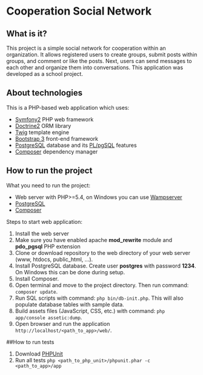 Cooperation Social Network
==========================

## What is it?

This project is a simple social network for cooperation within an organization. It allows registered users to create groups, submit posts within groups, and comment or like the posts. Next, users can send messages to each other and organize them into conversations.
This application was developed as a school project.


## About technologies

This is a PHP-based web application which uses:
- [Symfony2](http://symfony.com/) PHP web framework
- [Doctrine2](http://www.doctrine-project.org/) ORM library
- [Twig](http://twig.sensiolabs.org/) template engine
- [Bootstrap 3](http://getbootstrap.com/) front-end framework
- [PostgreSQL](http://www.postgresql.org/download/) database and its [PL/pgSQL](http://www.postgresql.org/docs/9.3/static/plpgsql.html) features
- [Composer](https://getcomposer.org/download/) dependency manager


## How to run the project

What you need to run the project:
- Web server with PHP>=5.4, on Windows you can use [Wampserver](http://www.wampserver.com/en/#download-wrapper)
- [PostgreSQL](http://www.postgresql.org/download/)
- [Composer](https://getcomposer.org/download/)

Steps to start web application:

1. Install the web server
2. Make sure you have enabled apache **mod_rewrite** module and **pdo_pgsql** PHP extension
3. Clone or download repository to the web directory of your web server (www, htdocs, public_html, ...).
4. Install PostgreSQL database. Create user **postgres** with password **1234**. On Windows this can be done during setup.
5. Install Composer.
6. Open terminal and move to the project directory. Then run command: ```composer update```.
7. Run SQL scripts with command: ```php bin/db-init.php```. This will also populate database tables with sample data.
8. Build assets files (JavaScript, CSS, etc.) with command: ```php app/console assetic:dump```.
9. Open browser and run the application ```http://localhost/<path_to_app>/web/```.


##How to run tests

1. Download [PHPUnit](http://phpunit.de/#download)
2. Run all tests ```php <path_to_php_unit>/phpunit.phar -c <path_to_app>/app```

